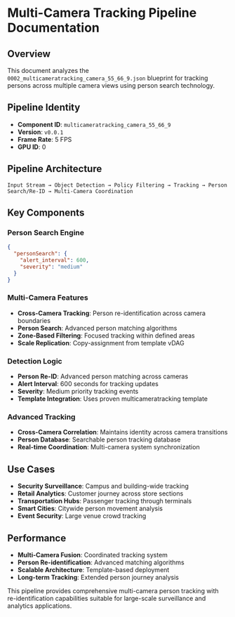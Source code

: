 # Multi-Camera Tracking Pipeline Documentation

## Overview
This document analyzes the `0002_multicameratracking_camera_55_66_9.json` blueprint for tracking persons across multiple camera views using person search technology.

## Pipeline Identity
- **Component ID**: `multicameratracking_camera_55_66_9`
- **Version**: `v0.0.1`
- **Frame Rate**: 5 FPS
- **GPU ID**: 0

## Pipeline Architecture
```
Input Stream → Object Detection → Policy Filtering → Tracking → Person Search/Re-ID → Multi-Camera Coordination
```

## Key Components

### Person Search Engine
```json
{
  "personSearch": {
    "alert_interval": 600,
    "severity": "medium"
  }
}
```

### Multi-Camera Features
- **Cross-Camera Tracking**: Person re-identification across camera boundaries
- **Person Search**: Advanced person matching algorithms
- **Zone-Based Filtering**: Focused tracking within defined areas
- **Scale Replication**: Copy-assignment from template vDAG

### Detection Logic
- **Person Re-ID**: Advanced person matching across cameras
- **Alert Interval**: 600 seconds for tracking updates
- **Severity**: Medium priority tracking events
- **Template Integration**: Uses proven multicameratracking template

### Advanced Tracking
- **Cross-Camera Correlation**: Maintains identity across camera transitions
- **Person Database**: Searchable person tracking database
- **Real-time Coordination**: Multi-camera system synchronization

## Use Cases
- **Security Surveillance**: Campus and building-wide tracking
- **Retail Analytics**: Customer journey across store sections
- **Transportation Hubs**: Passenger tracking through terminals
- **Smart Cities**: Citywide person movement analysis
- **Event Security**: Large venue crowd tracking

## Performance
- **Multi-Camera Fusion**: Coordinated tracking system
- **Person Re-identification**: Advanced matching algorithms
- **Scalable Architecture**: Template-based deployment
- **Long-term Tracking**: Extended person journey analysis

This pipeline provides comprehensive multi-camera person tracking with re-identification capabilities suitable for large-scale surveillance and analytics applications.
